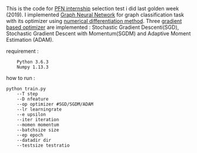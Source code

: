 This is the code for [PFN internship](https://www.preferred-networks.jp/en/news/internship2019) selection test i did last golden week (2019). I implemented [Graph Neural Network](https://arxiv.org/abs/1810.00826) for graph classification task with its optimizer using [numerical differentiation method](https://en.wikipedia.org/wiki/Numerical_differentiation). Three [gradient based optimizer](http://ruder.io/optimizing-gradient-descent/) are implemented : Stochastic Gradient Descenti(SGD), Stochastic Gradient Descent with Momentum(SGDM) and Adaptive Moment Estimation (ADAM).

requirement :
``` 
    Python 3.6.3
    Numpy 1.13.3
``` 
how to run :

``` 
python train.py
    --T step
    --D nfeature
    --op optimizer #SGD/SGDM/ADAM
    --lr learningrate
    --e upsilon
    --iter iteration
    --momen momentum
    --batchsize size
    --ep epoch
    --datadir dir
    --testsize testratio
```

